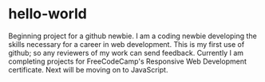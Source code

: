 # hello-world
Beginning project for a github newbie.
I am a coding newbie developing the skills necessary for a career in web development. This is my first use of github; so any reviewers of my work can send feedback. 
Currently I am completing projects for FreeCodeCamp's Responsive Web Development certificate.
Next will be moving on to JavaScript.
